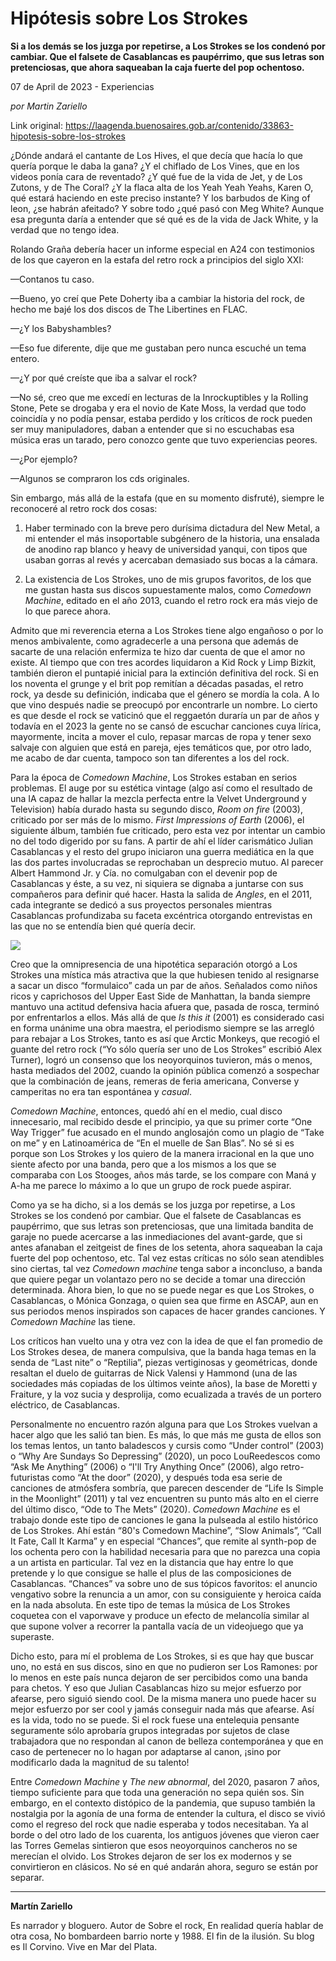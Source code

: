 # Hipótesis sobre Los Strokes

**Si a los demás se los juzga por repetirse, a Los Strokes se los condenó por cambiar. Que el falsete de Casablancas es paupérrimo, que sus letras son pretenciosas, que ahora saqueaban la caja fuerte del pop ochentoso.**

07 de April de 2023 - Experiencias

_por Martin Zariello_

Link original: https://laagenda.buenosaires.gob.ar/contenido/33863-hipotesis-sobre-los-strokes



¿Dónde andará el cantante de Los Hives, el que decía que hacía lo que quería porque le daba la gana? ¿Y el chiflado de Los Vines, que en los videos ponía cara de reventado? ¿Y qué fue de la vida de Jet, y de Los Zutons, y de The Coral? ¿Y la flaca alta de los Yeah Yeah Yeahs, Karen O, qué estará haciendo en este preciso instante? Y los barbudos de King of leon, ¿se habrán afeitado? Y sobre todo ¿qué pasó con Meg White? Aunque esa pregunta daría a entender que sé qué es de la vida de Jack White, y la verdad que no tengo idea.




Rolando Graña debería hacer un informe especial en A24 con testimonios de los que cayeron en la estafa del retro rock a principios del siglo XXI:




—Contanos tu caso.




—Bueno, yo creí que Pete Doherty iba a cambiar la historia del rock, de hecho me bajé los dos discos de The Libertines en FLAC.




—¿Y los Babyshambles?




—Eso fue diferente, dije que me gustaban pero nunca escuché un tema entero.




—¿Y por qué creíste que iba a salvar el rock?




—No sé, creo que me excedí en lecturas de la Inrockuptibles y la Rolling Stone, Pete se drogaba y era el novio de Kate Moss, la verdad que todo coincidía y no podía pensar, estaba perdido y los críticos de rock pueden ser muy manipuladores, daban a entender que si no escuchabas esa música eras un tarado, pero conozco gente que tuvo experiencias peores.




—¿Por ejemplo?




—Algunos se compraron los cds originales.




Sin embargo, más allá de la estafa (que en su momento disfruté), siempre le reconoceré al retro rock dos cosas:




1) Haber terminado con la breve pero durísima dictadura del New Metal, a mi entender el más insoportable subgénero de la historia, una ensalada de anodino rap blanco y heavy de universidad yanqui, con tipos que usaban gorras al revés y acercaban demasiado sus bocas a la cámara.




2) La existencia de Los Strokes, uno de mis grupos favoritos, de los que me gustan hasta sus discos supuestamente malos, como *Comedown Machine*, editado en el año 2013, cuando el retro rock era más viejo de lo que parece ahora.




Admito que mi reverencia eterna a Los Strokes tiene algo engañoso o por lo menos ambivalente, como agradecerle a una persona que además de sacarte de una relación enfermiza te hizo dar cuenta de que el amor no existe. Al tiempo que con tres acordes liquidaron a Kid Rock y Limp Bizkit, también dieron el puntapié inicial para la extinción definitiva del rock. Si en los noventa el grunge y el brit pop remitían a décadas pasadas, el retro rock, ya desde su definición, indicaba que el género se mordía la cola. A lo que vino después nadie se preocupó por encontrarle un nombre. Lo cierto es que desde el rock se vaticinó que el reggaetón duraría un par de años y todavía en el 2023 la gente no se cansó de escuchar canciones cuya lírica, mayormente, incita a mover el culo, repasar marcas de ropa y tener sexo salvaje con alguien que está en pareja, ejes temáticos que, por otro lado, me acabo de dar cuenta, tampoco son tan diferentes a los del rock.




Para la época de *Comedown Machine*, Los Strokes estaban en serios problemas. El auge por su estética vintage (algo así como el resultado de una IA capaz de hallar la mezcla perfecta entre la Velvet Underground y Television) había durado hasta su segundo disco, *Room on fire* (2003), criticado por ser más de lo mismo. *First Impressions of Earth* (2006), el siguiente álbum, también fue criticado, pero esta vez por intentar un cambio no del todo digerido por su fans. A partir de ahí el líder carismático Julian Casablancas y el resto del grupo iniciaron una guerra mediática en la que las dos partes involucradas se reprochaban un desprecio mutuo. Al parecer Albert Hammond Jr. y Cía. no comulgaban con el devenir pop de Casablancas y éste, a su vez, ni siquiera se dignaba a juntarse con sus compañeros para definir qué hacer. Hasta la salida de *Angles*, en el 2011, cada integrante se dedicó a sus proyectos personales mientras Casablancas profundizaba su faceta excéntrica otorgando entrevistas en las que no se entendía bien qué quería decir.




![](https://cdn.feater.me/files/images/1080051/b43a7092-66c5-4d00-b356-212187f8e841.jpg)




Creo que la omnipresencia de una hipotética separación otorgó a Los Strokes una mística más atractiva que la que hubiesen tenido al resignarse a sacar un disco “formulaico” cada un par de años. Señalados como niños ricos y caprichosos del Upper East Side de Manhattan, la banda siempre mantuvo una actitud defensiva hacia afuera que, pasada de rosca, terminó por enfrentarlos a ellos. Más allá de que *Is this it* (2001) es considerado casi en forma unánime una obra maestra, el periodismo siempre se las arregló para rebajar a Los Strokes, tanto es así que Arctic Monkeys, que recogió el guante del retro rock (“Yo sólo quería ser uno de Los Strokes” escribió Alex Turner), logró un consenso que los neoyorquinos tuvieron, más o menos, hasta mediados del 2002, cuando la opinión pública comenzó a sospechar que la combinación de jeans, remeras de feria americana, Converse y camperitas no era tan espontánea y *casual*.




*Comedown Machine*, entonces, quedó ahí en el medio, cual disco innecesario, mal recibido desde el principio, ya que su primer corte “One Way Trigger” fue acusado en el mundo anglosajón como un plagio de “Take on me” y en Latinoamérica de “En el muelle de San Blas”. No sé si es porque son Los Strokes y los quiero de la manera irracional en la que uno siente afecto por una banda, pero que a los mismos a los que se comparaba con Los Stooges, años más tarde, se los compare con Maná y A-ha me parece lo máximo a lo que un grupo de rock puede aspirar.




Como ya se ha dicho, si a los demás se los juzga por repetirse, a Los Strokes se los condenó por cambiar. Que el falsete de Casablancas es paupérrimo, que sus letras son pretenciosas, que una limitada bandita de garaje no puede acercarse a las inmediaciones del avant-garde, que si antes afanaban el zeitgeist de fines de los setenta, ahora saqueaban la caja fuerte del pop ochentoso, etc. Tal vez estas críticas no sólo sean atendibles sino ciertas, tal vez *Comedown machine* tenga sabor a inconcluso, a banda que quiere pegar un volantazo pero no se decide a tomar una dirección determinada. Ahora bien, lo que no se puede negar es que Los Strokes, o Casablancas, o Mónica Gonzaga, o quien sea que firme en ASCAP, aun en sus periodos menos inspirados son capaces de hacer grandes canciones. Y *Comedown Machine* las tiene.




Los críticos han vuelto una y otra vez con la idea de que el fan promedio de Los Strokes desea, de manera compulsiva, que la banda haga temas en la senda de “Last nite” o “Reptilia”, piezas vertiginosas y geométricas, donde resaltan el duelo de guitarras de Nick Valensi y Hammond (una de las sociedades más copiadas de los últimos veinte años), la base de Moretti y Fraiture, y la voz sucia y desprolija, como ecualizada a través de un portero eléctrico, de Casablancas.




Personalmente no encuentro razón alguna para que Los Strokes vuelvan a hacer algo que les salió tan bien. Es más, lo que más me gusta de ellos son los temas lentos, un tanto baladescos y cursis como “Under control” (2003) o “Why Are Sundays So Depressing” (2020), un poco LouReedescos como “Ask Me Anything” (2006) o “I'll Try Anything Once” (2006), algo retro-futuristas como “At the door” (2020), y después toda esa serie de canciones de atmósfera sombría, que parecen descender de “Life Is Simple in the Moonlight” (2011) y tal vez encuentren su punto más alto en el cierre del último disco, “Ode to The Mets” (2020). *Comedown Machine* es el trabajo donde este tipo de canciones le gana la pulseada al estilo histórico de Los Strokes. Ahí están “80's Comedown Machine”, “Slow Animals”, “Call It Fate, Call It Karma” y en especial “Chances”, que remite al synth-pop de los ochenta pero con la habilidad necesaria para que no parezca una copia a un artista en particular. Tal vez en la distancia que hay entre lo que pretende y lo que consigue se halle el plus de las composiciones de Casablancas. “Chances” va sobre uno de sus tópicos favoritos: el anuncio vengativo sobre la renuncia a un amor, con su consiguiente y heroica caída en la nada absoluta. En este tipo de temas la música de Los Strokes coquetea con el vaporwave y produce un efecto de melancolía similar al que supone volver a recorrer la pantalla vacía de un videojuego que ya superaste.




Dicho esto, para mí el problema de Los Strokes, si es que hay que buscar uno, no está en sus discos, sino en que no pudieron ser Los Ramones: por lo menos en este país nunca dejaron de ser percibidos como una banda para chetos. Y eso que Julian Casablancas hizo su mejor esfuerzo por afearse, pero siguió siendo cool. De la misma manera uno puede hacer su mejor esfuerzo por ser cool y jamás conseguir nada más que afearse. Así es la vida, todo no se puede. Si el rock fuese una entelequia pensante seguramente sólo aprobaría grupos integradas por sujetos de clase trabajadora que no respondan al canon de belleza contemporánea y que en caso de pertenecer no lo hagan por adaptarse al canon, ¡sino por modificarlo dada la magnitud de su talento!




Entre *Comedown Machine* y *The new abnormal*, del 2020, pasaron 7 años, tiempo suficiente para que toda una generación no sepa quién sos. Sin embargo, en el contexto distópico de la pandemia, que supuso también la nostalgia por la agonía de una forma de entender la cultura, el disco se vivió como el regreso del rock que nadie esperaba y todos necesitaban. Ya al borde o del otro lado de los cuarenta, los antiguos jóvenes que vieron caer las Torres Gemelas sintieron que esos neoyorquinos cancheros no se merecían el olvido. Los Strokes dejaron de ser los ex modernos y se convirtieron en clásicos. No sé en qué andarán ahora, seguro se están por separar.




---




**Martín Zariello**




Es narrador y bloguero. Autor de Sobre el rock, En realidad quería hablar de otra cosa, No bombardeen barrio norte y 1988. El fin de la ilusión. Su blog es Il Corvino. Vive en Mar del Plata.



